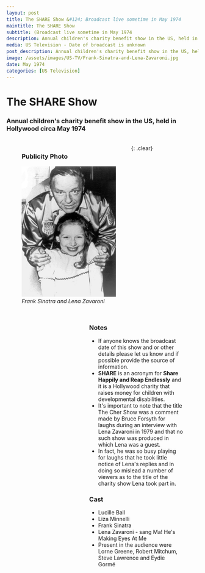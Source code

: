 ```yaml
---
layout: post
title: The SHARE Show &#124; Broadcast live sometime in May 1974
maintitle: The SHARE Show
subtitle: (Broadcast live sometime in May 1974
description: Annual children's charity benefit show in the US, held in Hollywood circa May 1974.
media: US Television - Date of broadcast is unknown
post_description: Annual children's charity benefit show in the US, held circa Hollywood during May 1974.
image: /assets/images/US-TV/Frank-Sinatra-and-Lena-Zavaroni.jpg
date: May 1974
categories: [US Television]
---
```


<h1>The SHARE Show</h1>

### Annual children's charity benefit show in the US, held in Hollywood circa May 1974

<figure class="fig1" id="publicity-photo">
<figcaption>
<h3>Publicity Photo</h3>
</figcaption>
<a href="/assets/images/US-TV/Frank-Sinatra-and-Lena-Zavaroni.jpg"><img src="/assets/images/US-TV/Frank-Sinatra-and-Lena-Zavaroni.jpg" class="full-width zoom-in"></a>
<figcaption>
<cite>Frank Sinatra and Lena Zavaroni</cite>
</figcaption>
</figure>

<figure class="fig2" id="notes">
<figcaption>
<h3>Notes</h3>
<ul>
<li>If anyone knows the broadcast date of this show and or other details please let us know and if possible provide the source of information.</li>
<li><strong>SHARE</strong> is an acronym for <strong>Share Happily and Reap Endlessly</strong> and it is a Hollywood charity that raises money for children with developmental disabilities.</li>
<li>It's important to note that the title The Cher Show was a comment made by Bruce Forsyth for laughs during an interview with Lena Zavaroni in 1979 and that no such show was produced in which Lena was a guest.</li>
<li>In fact, he was so busy playing for laughs that he took little notice of Lena's replies and in doing so mislead a number of viewers as to the title of the charity show Lena took part in.</li>
</ul>
<h3 id="cast">Cast</h3>
<ul>
<li>Lucille Ball</li>
<li>Liza Minnelli</li>
<li>Frank Sinatra</li>
<li>Lena Zavaroni - sang Ma! He's Making Eyes At Me</li>
<li>Present in the audience were Lorne Greene, Robert Mitchum, Steve Lawrence and Eydie Gorm&#233;</li>
</ul>
</figcaption>
</figure>

<br />{: .clear}

<style>
.post-header {display: none;}

.dt-published {display: none;}

body > main > div > article > header > p:nth-child(2):after {content: 'May 1974'; color:#828282;}

.fig1 {float:left; width:49%;}
figcaption {float:left; width:100%;}

.fig2 {float:right; width:49%;}
figcaption {float:left; width:100%;}

@media only screen and (max-width: 700px) {
.fig1, .fig2 {float:left; width:100%;}
figcaption {float:left; width:100%; margin-bottom: 10px;}
}
</style>

